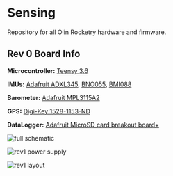 # Sensing

Repository for all Olin Rocketry hardware and firmware.

## Rev 0 Board Info
**Microcontroller:** [Teensy 3.6](https://www.pjrc.com/teensy/card9a_rev1.pdf)

**IMUs:** [Adafruit ADXL345](https://www.analog.com/media/en/technical-documentation/data-sheets/ADXL345.pdf), [BNO055](https://learn.adafruit.com/adafruit-bno055-absolute-orientation-sensor), [BMI088](https://www.digikey.com/en/products/detail/bosch-sensortec/BMI088/8634936)

**Barometer:** [Adafruit MPL3115A2](https://www.adafruit.com/product/1893)

**GPS:** [Digi-Key 1528-1153-ND](https://www.digikey.com/en/products/detail/adafruit-industries-llc/746/5353613?fbclid=IwAR1ChauvkCDqRjbcs71UiFv6sAsISmPYLFTHTpNuU6t7yhCKm3buREd89cU)

**DataLogger:** [Adafruit MicroSD card breakout board+](https://www.adafruit.com/product/254)

![full schematic](https://i.imgur.com/GOZX6sa.png)

![rev1 power supply](https://i.imgur.com/p5AxTMf.png)

![rev1 layout](https://i.imgur.com/rZatEaA.png)
